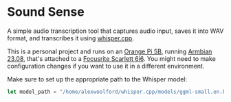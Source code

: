# Sound Sense

A simple audio transcription tool that captures audio input, saves it into WAV format, and transcribes it using [whisper.cpp](https://github.com/ggerganov/whisper.cpp).

This is a personal project and runs on an [Orange Pi 5B](http://www.orangepi.org/html/hardWare/computerAndMicrocontrollers/details/Orange-Pi-5B.html), running [Armbian 23.08](https://docs.armbian.com/), that's attached to a [Focusrite Scarlett 6i6](https://www.sweetwater.com/store/detail/Scarlet6i6G2--focusrite-scarlett-6i6-usb-audio-interface). You might need to make configuration changes if you want to use it in a different environment.

Make sure to set up the appropriate path to the Whisper model:


```rust
let model_path = "/home/alexwoolford/whisper.cpp/models/ggml-small.en.bin";
```
<!-- 
- [ ] TODO: only create WAV files when there's noise/speech
- [ ] TODO: try and use Orange Pi's GPU so the CPU isn't pegged all the time
- [ ] TODO: create iterate transcription test(s) to figure out what the best combinations of params is for the Orange Pi 5B
- [X] TODO: persist the transcriptions
- [X] TODO: capture real timestamps in the transcriptions
- [ ] TODO: chatGPT API call to periodically summarize transcripts
- [ ] TODO: speech patterns (words per minute)
- [ ] TODO: how much attention from the audience (is it a conversation, or a monologue)
- [ ] TODO: haptic feedback in real time
- [ ] TODO: sentiment analysis
- [ ] TODO: real-time feedback (slow down, speed up, pause for questions)
- [ ] TODO: speaker identification
- [ ] TODO: voice stress analysis
- [ ] TODO: feedback via autocue
- [ ] TODO: context based search on another screen
-->

